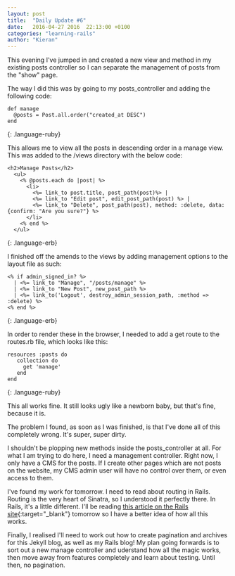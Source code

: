 ```yaml
---
layout: post
title:  "Daily Update #6"
date:   2016-04-27 2016  22:13:00 +0100
categories: "learning-rails"
author: "Kieran"
---
```

This evening I've jumped in and created a new view and method in my existing posts controller so I can separate the management of posts from the "show" page.

The way I did this was by going to my posts_controller and adding the following code:

    def manage
      @posts = Post.all.order("created_at DESC")
    end
{: .language-ruby}

This allows me to view all the posts in descending order in a manage view. This was added to the /views directory with the below code:

    <h2>Manage Posts</h2>
      <ul>
        <% @posts.each do |post| %>
          <li>
            <%= link_to post.title, post_path(post)%> | 
            <%= link_to "Edit post", edit_post_path(post) %> | 
            <%= link_to "Delete", post_path(post), method: :delete, data: {confirm: "Are you sure?"} %>
          </li>
        <% end %>
      </ul>
{: .language-erb}

I finished off the amends to the views by adding management options to the layout file as such:

    <% if admin_signed_in? %>
      | <%= link_to "Manage", "/posts/manage" %>
      | <%= link_to "New Post", new_post_path %>
      | <%= link_to('Logout', destroy_admin_session_path, :method => :delete) %>
    <% end %>
{: .language-erb}

In order to render these in the browser, I needed to add a get route to the routes.rb file, which looks like this:

    resources :posts do
       collection do
         get 'manage'
       end
    end
{: .language-ruby}

This all works fine. It still looks ugly like a newborn baby, but that's fine, because it is.

The problem I found, as soon as I was finished, is that I've done all of this completely wrong. It's super, super dirty.

I shouldn't be plopping new methods inside the posts_controller at all. For what I am trying to do here, I need a management controller. Right now, I only have a CMS for the posts. If I create other pages which are not posts on the website, my CMS admin user will have no control over them, or even access to them.

I've found my work for tomorrow. I need to read about routing in Rails. Routing is the very heart of Sinatra, so I understood it perfectly there. In Rails, it's a little different. I'll be reading [this article on the Rails site](http://guides.rubyonrails.org/routing.html){:target="_blank"} tomorrow so I have a better idea of how all this works.

Finally, I realised I'll need to work out how to create pagination and archives for this Jekyll blog, as well as my Rails blog! My plan going forwards is to sort out a new manage controller and uderstand how all the magic works, then move away from features completely and learn about testing. Until then, no pagination.
